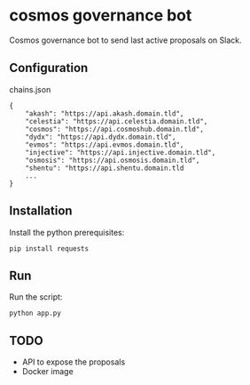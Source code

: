 # cosmos governance bot

Cosmos governance bot to send last active proposals on Slack.

## Configuration

chains.json
```
{
    "akash": "https://api.akash.domain.tld",
    "celestia": "https://api.celestia.domain.tld",
    "cosmos": "https://api.cosmoshub.domain.tld",
    "dydx": "https://api.dydx.domain.tld",
    "evmos": "https://api.evmos.domain.tld",
    "injective": "https://api.injective.domain.tld",
    "osmosis": "https://api.osmosis.domain.tld",
    "shentu": "https://api.shentu.domain.tld
    ...
}
```

## Installation

Install the python prerequisites:

`pip install requests`

## Run

Run the script:

`python app.py`

## TODO

- API to expose the proposals
- Docker image 
